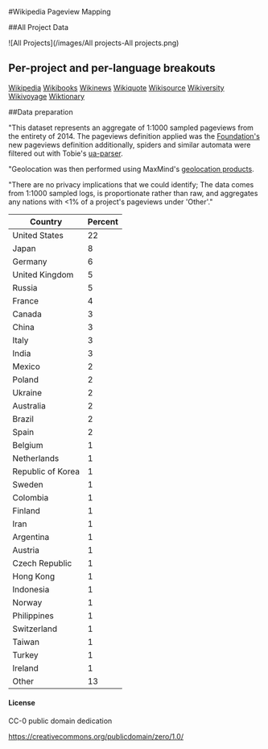 

#Wikipedia Pageview Mapping


##All Project Data

![All Projects](/images/All projects-All projects.png)



## Per-project and per-language breakouts

[Wikipedia](https://github.com/ohnorobo/WhereInTheWorldIsWikipedia/blob/master/wikipedia.md)
[Wikibooks](https://github.com/ohnorobo/WhereInTheWorldIsWikipedia/blob/master/wikibooks.md)
[Wikinews](https://github.com/ohnorobo/WhereInTheWorldIsWikipedia/blob/master/wikinews.md)
[Wikiquote](https://github.com/ohnorobo/WhereInTheWorldIsWikipedia/blob/master/wikiquote.md)
[Wikisource](https://github.com/ohnorobo/WhereInTheWorldIsWikipedia/blob/master/wikisource.md)
[Wikiversity](https://github.com/ohnorobo/WhereInTheWorldIsWikipedia/blob/master/wikiversity.md)
[Wikivoyage](https://github.com/ohnorobo/WhereInTheWorldIsWikipedia/blob/master/wikivoyage.md)
[Wiktionary](https://github.com/ohnorobo/WhereInTheWorldIsWikipedia/blob/master/wiktionary.md)


##Data preparation

"This dataset represents an aggregate of 1:1000 sampled pageviews from the entirety of 2014. The pageviews definition applied was the [Foundation's](https://github.com/wikimedia/analytics-refinery-source/blob/master/refinery-core/src/main/java/org/wikimedia/analytics/refinery/core/Pageview.java) new pageviews definition additionally, spiders and similar automata were filtered out with Tobie's [ua-parser](http://www.uaparser.org/).

"Geolocation was then performed using MaxMind's [geolocation products](http://dev.maxmind.com/geoip/).

"There are no privacy implications that we could identify; The data comes from 1:1000 sampled logs, is proportionate rather than raw, and aggregates any nations with <1% of a project's pageviews under 'Other'."



Country | Percent
--------|--------
United States | 22
Japan | 8
Germany | 6
United Kingdom  | 5
Russia  | 5
France  | 4
Canada  | 3
China   | 3
Italy | 3
India | 3
Mexico  | 2
Poland   | 2
Ukraine | 2
Australia | 2
Brazil  | 2
Spain | 2
Belgium | 1
Netherlands  |1
Republic of Korea | 1
Sweden  | 1
Colombia  | 1
Finland | 1
Iran  | 1
Argentina | 1
Austria | 1
Czech Republic  | 1
Hong Kong | 1
Indonesia | 1
Norway  | 1
Philippines | 1
Switzerland | 1
Taiwan  | 1
Turkey  | 1
Ireland | 1
Other | 13



#### License

CC-0 public domain dedication

https://creativecommons.org/publicdomain/zero/1.0/
